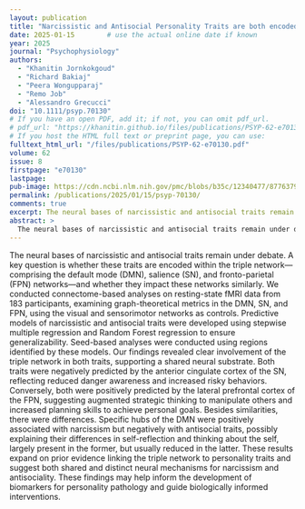 ```yaml
---
layout: publication
title: "Narcissistic and Antisocial Personality Traits are both encoded in the Triple Network: Connectomics evidence"
date: 2025-01-15        # use the actual online date if known
year: 2025
journal: "Psychophysiology"
authors:
  - "Khanitin Jornkokgoud"
  - "Richard Bakiaj"
  - "Peera Wongupparaj"
  - "Remo Job"
  - "Alessandro Grecucci"
doi: "10.1111/psyp.70130"
# If you have an open PDF, add it; if not, you can omit pdf_url.
# pdf_url: "https://khanitin.github.io/files/publications/PSYP-62-e70130.pdf"
# If you host the HTML full text or preprint page, you can use:
fulltext_html_url: "/files/publications/PSYP-62-e70130.pdf"
volume: 62
issue: 8
firstpage: "e70130"
lastpage:
pub-image: https://cdn.ncbi.nlm.nih.gov/pmc/blobs/b35c/12340477/877637990642/PSYP-62-e70130-g001.jpg
permalink: /publications/2025/01/15/psyp-70130/
comments: true
excerpt: The neural bases of narcissistic and antisocial traits remain under debate. A key question is whether these traits are encoded within the triple network—comprising the default mode (DMN), salience (SN), and fronto-parietal (FPN) networks—and whether they impact these networks similarly.
abstract: > 
  The neural bases of narcissistic and antisocial traits remain under debate. A key question is whether these traits are encoded within the triple network—comprising the default mode (DMN), salience (SN), and fronto-parietal (FPN) networks—and whether they impact these networks similarly. We conducted connectome-based analyses on resting-state fMRI data from 183 participants, examining graph-theoretical metrics in the DMN, SN, and FPN, using the visual and sensorimotor networks as controls. Predictive models of narcissistic and antisocial traits were developed using stepwise multiple regression and Random Forest regression to ensure generalizability. Seed-based analyses were conducted using regions identified by these models. Our findings revealed clear involvement of the triple network in both traits, supporting a shared neural substrate. Both traits were negatively predicted by the anterior cingulate cortex of the SN, reflecting reduced danger awareness and increased risky behaviors. Conversely, both were positively predicted by the lateral prefrontal cortex of the FPN, suggesting augmented strategic thinking to manipulate others and increased planning skills to achieve personal goals. Besides similarities, there were differences. Specific hubs of the DMN were positively associated with narcissism but negatively with antisocial traits, possibly explaining their differences in self-reflection and thinking about the self, largely present in the former, but usually reduced in the latter. These results expand on prior evidence linking the triple network to personality traits and suggest both shared and distinct neural mechanisms for narcissism and antisociality. These findings may help inform the development of biomarkers for personality pathology and guide biologically informed interventions.
---
```


The neural bases of narcissistic and antisocial traits remain under debate. A key question is whether these traits are encoded within the triple network—comprising the default mode (DMN), salience (SN), and fronto-parietal (FPN) networks—and whether they impact these networks similarly. We conducted connectome-based analyses on resting-state fMRI data from 183 participants, examining graph-theoretical metrics in the DMN, SN, and FPN, using the visual and sensorimotor networks as controls. Predictive models of narcissistic and antisocial traits were developed using stepwise multiple regression and Random Forest regression to ensure generalizability. Seed-based analyses were conducted using regions identified by these models. Our findings revealed clear involvement of the triple network in both traits, supporting a shared neural substrate. Both traits were negatively predicted by the anterior cingulate cortex of the SN, reflecting reduced danger awareness and increased risky behaviors. Conversely, both were positively predicted by the lateral prefrontal cortex of the FPN, suggesting augmented strategic thinking to manipulate others and increased planning skills to achieve personal goals. Besides similarities, there were differences. Specific hubs of the DMN were positively associated with narcissism but negatively with antisocial traits, possibly explaining their differences in self-reflection and thinking about the self, largely present in the former, but usually reduced in the latter. These results expand on prior evidence linking the triple network to personality traits and suggest both shared and distinct neural mechanisms for narcissism and antisociality. These findings may help inform the development of biomarkers for personality pathology and guide biologically informed interventions.
